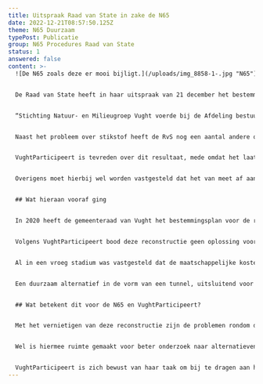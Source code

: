 ```yaml
---
title: Uitspraak Raad van State in zake de N65
date: 2022-12-21T08:57:50.125Z
theme: N65 Duurzaam
typePost: Publicatie
group: N65 Procedures Raad van State
status: 1
answered: false
content: >-
  ![De N65 zoals deze er mooi bijligt.](/uploads/img_8858-1-.jpg "N65")


  De Raad van State heeft in haar uitspraak van 21 december het bestemmingsplan vernietigd. In de uitspraak van de Raad van State staat als overweging:


  “Stichting Natuur- en Milieugroep Vught voerde bij de Afdeling bestuursrechtspraak aan dat het Natura 2000-gebied ‘Loonse en Drunense Duinen en Leemkuilen’ schade zou oplopen door de stikstofuitstoot van zowel de aanleg als het gebruik van de gereconstrueerde N65. De Afdeling (red: RvS) bestuursrechtspraak geeft de stichting daarin gelijk. Voor een plan mag alleen toestemming worden gegeven als uit onderzoek blijkt dat zeker is dat beschermde natuurgebieden daardoor geen schade oplopen.”


  Naast het probleem over stikstof heeft de RvS nog een aantal andere onderwerpen laten meewegen bij haar besluit. Die hadden betrekking op verkeersituatie Boslaan, groencompensatie, trillingshinder en bereikbaarheid tankstation Helvoirt.


  VughtParticipeert is tevreden over dit resultaat, mede omdat het laat zien dat in ons land de bestuurlijke besluitvorming en beroepsprocedures hierop functioneren. 


  Overigens moet hierbij wel worden vastgesteld dat het van meet af aan een ongelijke strijd was, waarbij inwoners en belangenorganisaties tegenover een leger aan experts en juristen met vrijwel onbeperkt budget stonden. Dankzij de enorme inzet en financiële bijdragen van inwoners konden de inhoudelijke tekortkomingen van dit plan bij de RvS naar voren worden gebracht, leidend tot deze terechte vernietiging van het besluit van de gemeente.


  ## Wat hieraan vooraf ging


  In 2020 heeft de gemeenteraad van Vught het bestemmingsplan voor de reconstructie van de N65 goedgekeurd. Onderdeel van dit plan was de toekomstige A65 halfverdiept door de bebouwde kom te leiden.


  Volgens VughtParticipeert bood deze reconstructie geen oplossing voor de gestelde doelen: betere doorstroming op de N65, een grotere verkeersveiligheid, minder verkeersgeluid en luchtvervuiling, verbinding tussen Vught Noord en Vught Zuid en een duurzame oplossing. Sterker nog, er was alle reden aan te nemen dat op diverse fronten er sprake zal zijn van een achteruitgang, vooral wat de betreft de leefbaarheid in Vught.


  Al in een vroeg stadium was vastgesteld dat de maatschappelijke kosten-baten verhouding van deze reconstructie negatief was. Mede om die reden heeft VughtParticipeert een aantal beroepspartijen ondersteund bij het uitwerken van hun beroepschriften en hun toelichting voor de Raad van State.


  Een duurzaam alternatief in de vorm van een tunnel, uitsluitend voor doorgaand verkeer, was niet meegenomen in het onderzoek van de gemeente, en een verzoek daartoe is door het gemeentebestuur  afgewezen. 


  ## Wat betekent dit voor de N65 en VughtParticipeert?


  Met het vernietigen van deze reconstructie zijn de problemen rondom de N65 niet opgelost en blijft de noodzaak voor het behalen van de gestelde doelen bestaan. Er is slechts voorkomen dat het beschikbare budget zou worden gebruikt voor een niet effectieve oplossing en een halfverdiepte “verkeersgoot” een sta-in-de-weg zou zijn voor iedere toekomstige poging tot verbetering.


  Wel is hiermee ruimte gemaakt voor beter onderzoek naar alternatieven die aan de gestelde doelen beantwoorden en een duurzame oplossing bieden voor verkeer en leefbaarheid.


  VughtParticipeert is zich bewust van haar taak om bij te dragen aan het komen tot een duurzame oplossing. Wij willen samenwerken met gemeente, provincie en Rijkswaterstaat en waken voor transparantie, participatie en zuivere besluitvorming.
---
```

